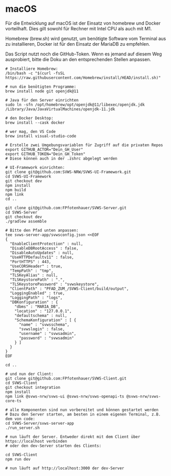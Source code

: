 # macOS
Für die Entwicklung auf macOS ist der Einsatz von homebrew und Docker vorteilhaft. Dies gilt sowohl für Rechner mit Intel CPU als auch mit M1.

Homebrew (brew.sh) wird genutzt, um benötigte Software vom Terminal aus zu installieren, Docker ist für den Einsatz der MariaDB zu empfehlen.

Das Script nutzt noch die GitHub-Token. Wenn es jemand auf diesem Weg ausprobiert, bitte die Doku an den entsprechenden Stellen anpassen.

```
# Installiere Homebrew:
/bin/bash -c "$(curl -fsSL https://raw.githubusercontent.com/Homebrew/install/HEAD/install.sh)"

# nun die benötigten Programme:
brew install node git openjdk@11

# Java für den Server einrichten
sudo ln -sfn /opt/homebrew/opt/openjdk@11/libexec/openjdk.jdk /Library/Java/JavaVirtualMachines/openjdk-11.jdk

# den Docker Desktop:
brew install --cask docker

# wer mag, den VS Code
brew install visual-studio-code

# Erstelle zwei Umgebungsvariablen für Zugriff auf die privaten Repos
export GITHUB_ACTOR="Dein_GH_User"
export GITHUB_TOKEN="Dein_GH_Token"
# Diese können auch in der .zshrc abgelegt werden

# UI-Framework einrichten:
git clone git@github.com:SVWS-NRW/SVWS-UI-Framework.git
cd SVWS-UI-Framework
git checkout dev
npm install
npm build
npm link
cd ..

git clone git@github.com:FPfotenhauer/SVWS-Server.git
cd SVWS-Server
git checkout dev
./gradlew assemble

# Bitte den Pfad unten anpassen:
tee svws-server-app/svwsconfig.json <<EOF
{
  "EnableClientProtection" : null,
  "DisableDBRootAccess" : false,
  "DisableAutoUpdates" : null,
  "UseHTTPDefaultv11" : false,
  "PortHTTPS" : 443,
  "UseCORSHeader" : true,
  "TempPath" : "tmp",
  "TLSKeyAlias" : null,
  "TLSKeystorePath" : ".",
  "TLSKeystorePassword" : "svwskeystore",
  "ClientPath" : "PFAD_ZUM_/SVWS-Client/build/output",
  "LoggingEnabled" : true,
  "LoggingPath" : "logs",
  "DBKonfiguration" : {
    "dbms" : "MARIA_DB",
    "location" : "127.0.0.1",
    "defaultschema" : null,
    "SchemaKonfiguration" : [ {
      "name" : "svwsschema",
      "svwslogin" : false,
      "username" : "svwsadmin",
      "password" : "svwsadmin"
    } ]
  }
}
EOF

cd ..

# und nun der Client:
git clone git@github.com:FPfotenhauer/SVWS-Client.git
cd SVWS-Client
git checkout integration
npm install
npm link @svws-nrw/svws-ui @svws-nrw/svws-openapi-ts @svws-nrw/svws-core-ts

# alle Komponenten sind nun vorbereitet und können gestartet werden
# Dazu den Server starten, am besten in einem eigenen Terminal, z.B. dem von code:
cd SVWS-Server/svws-server-app
./run_server.sh

# nun läuft der Server. Entweder direkt mit dem Client über https://localhost verbinden
# oder den dev-Server starten des Clients:

cd SVWS-Client
npm run dev

# nun läuft auf http://localhost:3000 der dev-Server
```